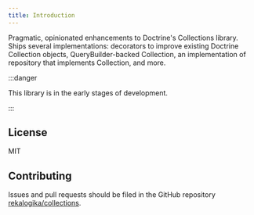 ```yaml
---
title: Introduction
---
```


Pragmatic, opinionated enhancements to Doctrine's Collections library. Ships
several implementations: decorators to improve existing Doctrine Collection
objects, QueryBuilder-backed Collection, an implementation of repository that
implements Collection, and more.

:::danger

This library is in the early stages of development.

:::

## License

MIT

## Contributing

Issues and pull requests should be filed in the GitHub repository
[rekalogika/collections](https://github.com/rekalogika/collections).